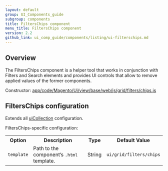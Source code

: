 ```yaml
---
layout: default
group: UI_Components_guide
subgroup: components
title: FiltersChips component
menu_title: FiltersChips component
version: 2.2
github_link: ui_comp_guide/components/listing/ui-filtersсhips.md
---
```


## Overview

The FiltersChips component is a helper tool that works in conjunction with Filters and Search elements and provides UI controls that allow to remove applied values of the former components.

Constructor: [app/code/Magento/Ui/view/base/web/js/grid/filters/chips.js]({{site.mage2200url}}app/code/Magento/Ui/view/base/web/js/grid/filters/chips.js)

## FiltersChips configuration

Extends all [uiCollection]({{page.baseurl}}ui_comp_guide/concepts/ui_comp_uicollection_concept.html) configuration.

FiltersChips-specific configuration:

<table>
  <tr>
    <th>Option</th>
    <th>Description</th>
    <th>Type</th>
    <th>Default Value</th>
  </tr>

  <tr>
    <td><code>template</code></td>
    <td>Path to the component’s <code>.html</code> template.</td>
    <td>String</td>
    <td><code>ui/grid/filters/chips</code></td>
  </tr>

</table>
